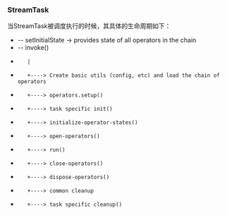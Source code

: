 ### StreamTask

当StreamTask被调度执行的时候，其具体的生命周期如下：
*  -- setInitialState -> provides state of all operators in the chain
*  -- invoke()
*        |
*        +----> Create basic utils (config, etc) and load the chain of operators
*        +----> operators.setup()
*        +----> task specific init()
*        +----> initialize-operator-states()
*        +----> open-operators()
*        +----> run()
*        +----> close-operators()
*        +----> dispose-operators()
*        +----> common cleanup
*        +----> task specific cleanup()